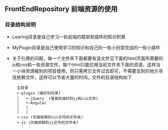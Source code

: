 ## FrontEndRepository 前端资源的使用
### 目录结构说明
* Learing目录是自己学习一些前端的框架和插件的知识积累
* MyPlugin目录是自己使用学习的知识和自己的一些小创意完成的一些小插件
* 关于引用的问题，每一个文件夹下面都要有该文件见下面的html页面所需要的js和css和一些资源文件，每个html只能应用当前文件夹下面的资源，这样当一小块资源被别的项目使用，则只需拷贝文件过去即可，不需要去别的地方寻找依赖文件，这样可以节省大量的时间。文件的目录结构如下


		主目录
		+-plugin (插件的目录)
		|   +-jQuery  (里面有插件的js和css文件)
		|   +-Angular
		|   |
		|   |
		+-css (页面依赖的css文件的文件夹)
		+-js (页面依赖的js文件的文件夹)  




